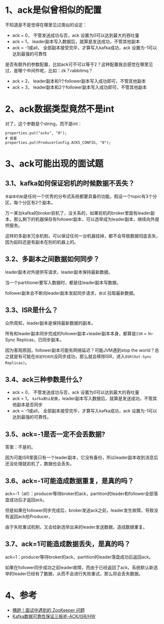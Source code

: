 # 1、ack是似曾相似的配置
不知道是不是觉得在哪里见过类似的设定：
* ack = 0， 不管发送成功与否，ack 设置为0可以达到最大的吞吐量
* ack = 1， leader副本写入数据后，就算是发送成功，不管其他副本
* ack = -1或all， 全部副本接受完毕，才算写入kafka成功，ack 设置为-1可以达到最强的可靠性

是否有额外的参数配置，比如ack可不可以等于2？这种配置我总感觉在哪里见过，是哪个中间件呢，比如：zk？rabbitmq？
* ack = 2， leader副本和1个follower副本写入成功即可，不管其他副本
* ack = 3， leader副本和2个follower副本写入成功即可，不管其他副本

# 2、ack数据类型竟然不是int
对了，这个参数是个string，而不是int：
```
properties.put("acks", "0");
# 或者
properties.put(ProducerConfig.ACKS_CONFIG, "0");
```

# 3、ack可能出现的面试题
## 3.1、kafka如何保证宕机的时候数据不丢失？
`多副本机制`是任何一个优秀的分布式系统都要具备的功能，假设一个topic有3个分区，每个分区有2个副本。

万一某台kafka的broker宕机了，没关系的，如果宕机的broker里面有leader副本，那么剩下的机器保存有follower副本，可以选举成为leader副本，继续向外提供服务。

这样的多副本冗余机制，可以保证任何一台机器挂掉，都不会导致数据彻底丢失，因为起码还是有副本在别的机器上的。

## 3.2、多副本之间数据如何同步？
leader副本对外提供写请求，leader副本保持最新数据。

当一个partitioner要写入数据时，都是往leader副本写数据。

follower副本会不断向leader副本发起同步请求，`尝试` 拉取最新数据。

## 3.3、ISR是什么？
众所周知，leader副本是保持最新数据的副本。

所有和leader副本同步完成的follower副本+leader副本本身，都算是`ISR` = In-Sync Replicas，已同步副本。

因为客观原因，follower副本可能有网络延迟？可能JVM遇到stop the world？总之就是有可能在`规定时间内`没同步成功，那么就会移除ISR，进入`OSR(Out-Sync Replicas)`。

## 3.4、ack三种参数是什么?
* ack = 0， 不管发送成功与否，ack 设置为0可以达到最大的吞吐量
* ack = 1， `kafka默认配置`，leader副本写入数据后，就算是发送成功，不管其他副本是否同步
* ack = -1或all， 全部副本接受完毕，才算写入kafka成功，ack 设置为-1可以达到最强的可靠性。

## 3.5、ack=-1是否一定不会丢数据?
答案：不是的。

因为可能ISR里面只有一个leader副本，它没有备份，所以leader副本收到消息后还没处理就宕机了，数据也会丢失。


## 3.6、ack=-1可能造成数据重复，是真的吗？

ack=-1（all）：producer等待broker的ack，partition的leader和follower全部落盘成功后才返回ack。

但是如果在follower同步完成后，broker发送ack之前，leader发生故障，导致没有返回ack给Producer，

由于失败重试机制，又会给新选举出来的leader发送数据，造成数据重复。

## 3.7、ack=1可能造成数据丢失，是真的吗？

ack=1：producer等待broker的ack，partition的leader落盘成功后返回ack。

如果在follower同步成功之前leader故障，而由于已经返回了ack，系统默认新选举的leader已经有了数据，从而不会进行失败重试，那么将会丢失数据。


# 4、参考
* [横趟！面试中遇到的 ZooKeeper 问题](https://www.mdnice.com/writing/fa3d3ba2607e44ef857a3954537232bb)
* [Kafka数据可靠性保证三板斧-ACK/ISR/HW](https://cloud.tencent.com/developer/article/1665709)